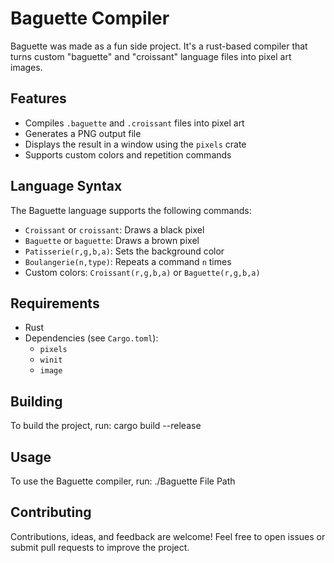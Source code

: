 # Baguette Compiler

Baguette was made as a fun side project. It's a rust-based compiler that turns custom "baguette" and "croissant" language files into pixel art images.

## Features

- Compiles `.baguette` and `.croissant` files into pixel art
- Generates a PNG output file
- Displays the result in a window using the `pixels` crate
- Supports custom colors and repetition commands

## Language Syntax

The Baguette language supports the following commands:

- `Croissant` or `croissant`: Draws a black pixel
- `Baguette` or `baguette`: Draws a brown pixel
- `Patisserie(r,g,b,a)`: Sets the background color
- `Boulangerie(n,type)`: Repeats a command `n` times
- Custom colors: `Croissant(r,g,b,a)` or `Baguette(r,g,b,a)`

## Requirements

- Rust
- Dependencies (see `Cargo.toml`):
  - `pixels`
  - `winit`
  - `image`

## Building

To build the project, run:
cargo build --release

## Usage

To use the Baguette compiler, run:
./Baguette File Path

## Contributing

Contributions, ideas, and feedback are welcome! Feel free to open issues or submit pull requests to improve the project.
